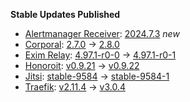 **Stable Updates Published**

* [Alertmanager Receiver](https://github.com/metio/matrix-alertmanager-receiver): [2024.7.3](https://github.com/metio/matrix-alertmanager-receiver/releases/tag/2024.7.3) _new_
* [Corporal](https://github.com/devture/matrix-corporal): [2.7.0](https://github.com/devture/matrix-corporal/releases/tag/2.7.0) -> [2.8.0](https://github.com/devture/matrix-corporal/releases/tag/2.8.0)
* [Exim Relay](https://github.com/devture/exim-relay): [4.97.1-r0-0](https://github.com/devture/exim-relay/releases/tag/4.97.1-r0-0) -> [4.97.1-r0-1](https://github.com/devture/exim-relay/releases/tag/4.97.1-r0-1)
* [Honoroit](https://gitlab.com/etke.cc/honoroit): [v0.9.21](https://gitlab.com/etke.cc/honoroit/-/tags/v0.9.21) -> [v0.9.22](https://gitlab.com/etke.cc/honoroit/-/tags/v0.9.22)
* [Jitsi](https://github.com/jitsi/docker-jitsi-meet): [stable-9584](https://github.com/jitsi/docker-jitsi-meet/releases/tag/stable-9584) -> [stable-9584-1](https://github.com/jitsi/docker-jitsi-meet/releases/tag/stable-9584-1)
* [Traefik](https://github.com/traefik/traefik): [v2.11.4](https://github.com/traefik/traefik/releases/tag/v2.11.4) -> [v3.0.4](https://github.com/traefik/traefik/releases/tag/v3.0.4)
